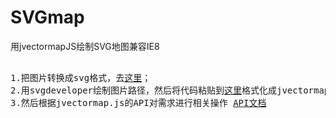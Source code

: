 # SVGmap
用jvectormapJS绘制SVG地图兼容IE8 </br>
<pre>
<h4操作步骤：</h4>
1.把图片转换成svg格式，去<a href="http://www.yyyweb.com/ctools/demo.php?t=http%3A%2F%2Feditor.method.ac%2F&h=2000&c=&n=" target="_blank">这里</a>；
2.用svgdeveloper绘制图片路径，然后将代码粘贴到<a href="http://svgto.jvectormap.com/" target="_blank">这里</a>格式化成jvectormapJS格式的代码。复制代码,粘贴到js文件里；
3.然后根据jvectormap.js的API对需求进行相关操作 <a href="http://www.u396.com/jvectormap-api-worldmap.html" target="_blank">API文档</a>
</pre>
